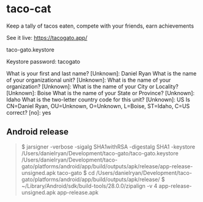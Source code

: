 # taco-cat
Keep a tally of tacos eaten, compete with your friends, earn achievements

See it live: https://tacogato.app/

taco-gato.keystore

Keystore password: tacogato

What is your first and last name?
  [Unknown]:  Daniel Ryan
What is the name of your organizational unit?
  [Unknown]:
What is the name of your organization?
  [Unknown]:
What is the name of your City or Locality?
  [Unknown]:  Boise
What is the name of your State or Province?
  [Unknown]:  Idaho
What is the two-letter country code for this unit?
  [Unknown]:  US
Is CN=Daniel Ryan, OU=Unknown, O=Unknown, L=Boise, ST=Idaho, C=US correct?
  [no]:  yes

## Android release

> $ jarsigner -verbose -sigalg SHA1withRSA -digestalg SHA1 -keystore /Users/danielryan/Development/taco-gato/taco-gato.keystore /Users/danielryan/Development/taco-gato/platforms/android/app/build/outputs/apk/release/app-release-unsigned.apk taco-gato
> $ cd /Users/danielryan/Development/taco-gato/platforms/android/app/build/outputs/apk/release/
> $ ~/Library/Android/sdk/build-tools/28.0.0/zipalign -v 4 app-release-unsigned.apk app-release.apk
